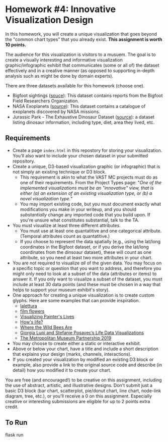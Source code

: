 # Homework #4: Innovative Visualization Design

In this homework, you will create a unique visualization that goes beyond the "common chart types" that you already exist. **This assignment is worth 10 points.**

The audience for this visualization is visitors to a musuem. The goal is to create a visually interesting and informative visualization graphic/infographic exhibit that communicates (some or all of) the dataset effectively and in a creative manner (as opposed to supporting in-depth analysis such as might be done by domain experts).

There are three datasets available for this homework (choose one).

* Bigfoot sightings ([souce](https://www.kaggle.com/datasets/chemcnabb/bfro-bigfoot-sighting-report)): This dataset contains reports from the Bigfoot Field Researchers Organization.
* NASA Exoplanets ([source](https://www.kaggle.com/datasets/adityamishraml/nasaexoplanets)): This dataset contains a catalogue of exoplanets discovered by NASA missions.
* Jurassic Park - The Exhaustive Dinosaur Dataset ([source](https://www.kaggle.com/datasets/kjanjua/jurassic-park-the-exhaustive-dinosaur-dataset)): a dataset listing dinosaur information, including type, diet, area they lived, etc.

## Requirements

* Create a page `index.html` in this repostory for storing your visualization. You'll also want to include your chosen dataset in your submitted repository.
* Create a unique, D3-based visualization graphic (or infographic) that is not simply an existing technique or D3 block. 
    * This requirement is akin to what the VAST MC projects must do as one of their requirements. From the Project Types page: "_One of the implemented visualizations must be an "innovative" view, that is either (a) an extension of an existing visualization type, or (b) a novel visualization type._"
    * You may import existing code, but you must document exactly what modifications you make in your writeup, and you should _substantially_ change any imported code that you build upon. If you're unsure what constitutes substantial, talk to the TA.
* You must visualize at least three different attributes. 
    * You must use at least one quantatitive and one categorical attribute. (Temporal attributes count as quantatitive.)
    * If you choose to represent the data spatially (e.g., using the lat/long coordinates in the Bigfoot dataset, or if you derive the lat/long coordinates from the dinsoaur dataset), these will count as one attribute, so you need at least two more attributes in your chart.
* You are not required to visualize _all_ of the given data. You may focus on a specific topic or question that you want to address, and therefore you might only need to look at a subset of the data (attributes or items) to answer it. If you only want to visualize a subset of the dataset, you must include at least 30 data points (and these must be chosen in a way that helps to support your museum exhibit's story).
* One approach for creating a unique visualization is to create custom glyphs. Here are some examples that can provide inspiration.
    * [lalettura](http://giorgialupi.com/lalettura)
    * [film flowers](http://sxywu.com/filmflowers/)
    * [Visualizing Painter's Lives](http://giorgialupi.com/visualizing-painters-lives)
    * [How's life?](http://www.oecdbetterlifeindex.org/#/31111111111)
    * [Where the Wild Bees Are](https://www.scientificamerican.com/article/where-the-wild-bees-are/)
    * [Giorgia Lupi and Stefanie Posavec’s Life Data Visualizations](https://www.moma.org/magazine/articles/309)
    * [The Metropolitan Museum Partnership 2019](https://parsons.nyc/met-museum-2019/)
* You may choose to create either a static or interactive exhibit.
* Above or below your chart, have a title and include a short description that explains your design (marks, channels, interactions).
* If you created your visualization by modified an existing D3 block or example, also provide a link to the original source code and describe (in detail) how you modified it to create your chart.

You are free (and encouraged!) to be creative on this assignment, including the use of abstract, artistic, and illustrative designs. Don't submit just a basic D3 block (bar chart, scatterplot, pie/donut chart, line chart, node-link diagram, tree, etc.), or you'll receive a 0 on this assignment. Especially creative or interesting submissions are eligible for up to 2 points extra credit.

## To Run
flask run